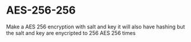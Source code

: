 # AES-256-256
Make a AES 256 encryption with salt and key it will also have hashing but the salt and key  are enycripted to 256 AES 256 times
